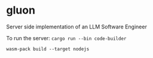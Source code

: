 # gluon
Server side implementation of an LLM Software Engineer

To run the server:
`cargo run --bin code-builder`



`wasm-pack build --target nodejs`
